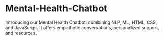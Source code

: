 # Mental-Health-Chatbot
Introducing our Mental Health Chatbot: combining NLP, ML, HTML, CSS, and JavaScript. It offers empathetic conversations, personalized support, and resources. 
